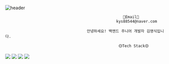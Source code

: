 ![header](https://capsule-render.vercel.app/api?type=soft&color=auto&text=welcome!)



                                                        📧Email📧
                                                     kys88544@naver.com
                                                     
                                        안녕하세요! 백엔드 주니어 개발자 김영식입니다.
                                      
                                                      🟡Tech Stack🟡
<img src="https://img.shields.io/badge/Java-007396?style=for-the-badge&logo=OpenJDK&logoColor=white"/>                    <img src="https://img.shields.io/badge/Spring-6DB33F?style=for-the-badge&logo=Spring&logoColor=white">                    <img src="https://img.shields.io/badge/SpringBoot-6DB33F?style=for-the-badge&logo=SpringBoot&logoColor=white">             <img src="https://img.shields.io/badge/MySQL-4479A1?style=for-the-badge&logo=MySQL&logoColor=white"/>
